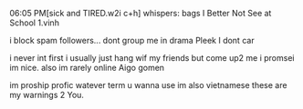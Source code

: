 

06:05 PM[sick and TIRED.w2i c+h] whispers: bags I Better Not See at School 1.vinh


i block spam followers... dont group me in drama Pleek I dont car

i never int first i usually just hang wif my friends but come up2 me i promsei im nice. also im rarely online Aigo gomen

im proship profic watever term u wanna use im also vietnamese these are my warnings 2 You.
